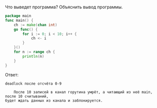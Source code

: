 Что выведет программа? Объяснить вывод программы.

```go
package main
func main() {
	ch := make(chan int)
	go func() {
		for i := 0; i < 10; i++ {
			ch <- i
		}
	}()
	for n := range ch {
		println(n)
	}
}
```

Ответ:
```
deadlock после отсчёта 0-9

    После 10 записей в канал горутина умрёт, а читающий из неё main, после 10 считываний,
будет ждать данных из канала и заблокируется.

